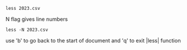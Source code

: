 ```
less 2023.csv
```
<p>
N flag gives line numbers 
</p>

```
less -N 2023.csv
```

<p>
use 'b' to go back to the start of document and 'q' to exit |less| function
</p>

